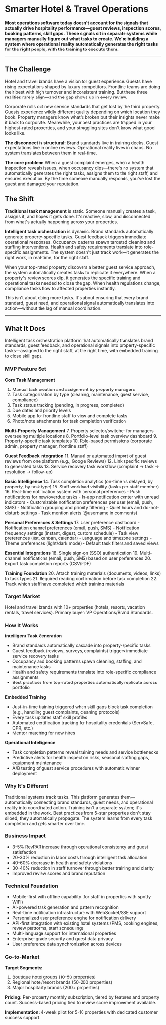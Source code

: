 # Smarter Hotel & Travel Operations

**Most operations software today doesn't account for the signals that actually drive hospitality performance—guest reviews, inspection scores, booking patterns, skill gaps. These signals sit in separate systems while managers manually figure out what tasks to create. We're building a system where operational reality automatically generates the right tasks for the right people, with the training to execute them.**

---

## The Challenge

Hotel and travel brands have a vision for guest experience. Guests have rising expectations shaped by luxury competitors. Frontline teams are doing their best with high turnover and inconsistent training. But these three realities rarely align—and the gap shows up in every review.

Corporate rolls out new service standards that get lost by the third property. Guests experience wildly different quality depending on which location they book. Property managers know what's broken but their insights never make it back to corporate. Meanwhile, your best practices are trapped in your highest-rated properties, and your struggling sites don't know what good looks like.

**The disconnect is structural:** Brand standards live in training decks. Guest expectations live in online reviews. Operational reality lives in chaos. No system translates between them in real-time.

**The core problem:** When a guest complaint emerges, when a health inspection reveals issues, when occupancy dips—there's no system that automatically generates the right tasks, assigns them to the right staff, and ensures execution. By the time someone manually responds, you've lost the guest and damaged your reputation.

## The Shift

**Traditional task management** is static. Someone manually creates a task, assigns it, and hopes it gets done. It's reactive, slow, and disconnected from what's actually happening across your properties.

**Intelligent task orchestration** is dynamic. Brand standards automatically generate property-specific tasks. Guest feedback triggers immediate operational responses. Occupancy patterns spawn targeted cleaning and staffing interventions. Health and safety requirements translate into role-specific assignments. The system doesn't just track work—it generates the right work, in real-time, for the right staff.

When your top-rated property discovers a better guest service approach, the system automatically creates tasks to replicate it everywhere. When a property's review scores dip, it generates the specific training and operational tasks needed to close the gap. When health regulations change, compliance tasks flow to affected properties instantly.

This isn't about doing more tasks. It's about ensuring that every brand standard, guest need, and operational signal automatically translates into action—without the lag of manual coordination.

---

## What It Does

Intelligent task orchestration platform that automatically translates brand standards, guest feedback, and operational signals into property-specific tasks—assigned to the right staff, at the right time, with embedded training to close skill gaps.

### MVP Feature Set

**Core Task Management**
1. Manual task creation and assignment by property managers
2. Task categorization by type (cleaning, maintenance, guest service, compliance)
3. Task status tracking (pending, in progress, completed)
4. Due dates and priority levels
5. Mobile app for frontline staff to view and complete tasks
6. Photo/note attachments for task completion verification

**Multi-Property Management**
7. Property selector/switcher for managers overseeing multiple locations
8. Portfolio-level task overview dashboard
9. Property-specific task templates
10. Role-based permissions (corporate admin, property manager, frontline staff)

**Guest Feedback Integration**
11. Manual or automated import of guest reviews from one platform (e.g., Google Reviews)
12. Link specific reviews to generated tasks
13. Service recovery task workflow (complaint → task → resolution → follow-up)

**Basic Intelligence**
14. Task completion analytics (on-time vs delayed, by property, by task type)
15. Staff workload visibility (tasks per staff member)
16. Real-time notification system with personal preferences
    - Push notifications for new/overdue tasks
    - In-app notification center with unread indicators
    - Customizable notification preferences per user (email, push, SMS)
    - Notification grouping and priority filtering
    - Quiet hours and do-not-disturb settings
    - Task mention alerts (@username in comments)

**Personal Preferences & Settings**
17. User preference dashboard
    - Notification channel preferences (email, push, SMS)
    - Notification frequency settings (instant, digest, custom schedule)
    - Task view preferences (list, kanban, calendar)
    - Language and timezone settings
    - Theme preferences (light/dark mode)
    - Default task filters and saved views

**Essential Integrations**
18. Single sign-on (SSO) authentication
19. Multi-channel notifications (email, push, SMS) based on user preferences
20. Export task completion reports (CSV/PDF)

**Training Foundation**
20. Attach training materials (documents, videos, links) to task types
21. Required reading confirmation before task completion
22. Track which staff have completed which training materials

### Target Market
Hotel and travel brands with 10+ properties (hotels, resorts, vacation rentals, travel services). Primary buyer: VP Operations/Brand Standards.

### How It Works

**Intelligent Task Generation**
- Brand standards automatically cascade into property-specific tasks
- Guest feedback (reviews, surveys, complaints) triggers immediate service recovery tasks
- Occupancy and booking patterns spawn cleaning, staffing, and maintenance tasks
- Health and safety requirements translate into role-specific compliance assignments
- Best practices from top-rated properties automatically replicate across portfolio

**Embedded Training**
- Just-in-time training triggered when skill gaps block task completion (e.g., handling guest complaints, cleaning protocols)
- Every task updates staff skill profiles
- Automated certification tracking for hospitality credentials (ServSafe, CPR, etc.)
- Mentor matching for new hires

**Operational Intelligence**
- Task completion patterns reveal training needs and service bottlenecks
- Predictive alerts for health inspection risks, seasonal staffing gaps, equipment maintenance
- A/B testing of guest service procedures with automatic winner deployment

### Why It's Different

Traditional systems track tasks. This platform generates them—automatically connecting brand standards, guest needs, and operational reality into coordinated action. Training isn't a separate system; it's embedded in the work. Best practices from 5-star properties don't stay siloed; they automatically propagate. The system learns from every task completion and gets smarter over time.

### Business Impact

- 3-5% RevPAR increase through operational consistency and guest satisfaction
- 20-30% reduction in labor costs through intelligent task allocation
- 40-60% decrease in health and safety violations
- 30-40% reduction in staff turnover through better training and clarity
- Improved review scores and brand reputation

### Technical Foundation

- Mobile-first with offline capability (for staff in properties with spotty WiFi)
- AI-powered task generation and pattern recognition
- Real-time notification infrastructure with WebSocket/SSE support
- Personalized user preference engine for notification delivery
- API-first integration with existing hotel systems (PMS, booking engines, review platforms, staff scheduling)
- Multi-language support for international properties
- Enterprise-grade security and guest data privacy
- User preference data synchronization across devices

### Go-to-Market

**Target Segments:**
1. Boutique hotel groups (10-50 properties)
2. Regional hotel/resort brands (50-200 properties)
3. Major hospitality brands (200+ properties)

**Pricing:** Per-property monthly subscription, tiered by features and property count. Success-based pricing tied to review score improvement available.

**Implementation:** 4-week pilot for 5-10 properties with dedicated customer success support.